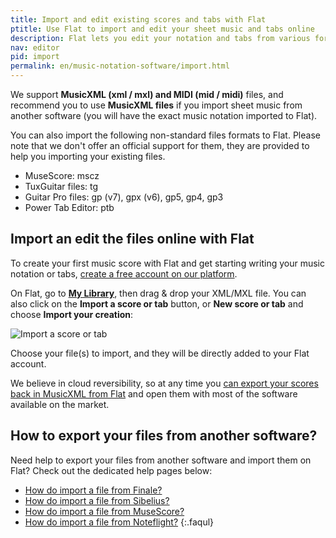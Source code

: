 ```yaml
---
title: Import and edit existing scores and tabs with Flat
ptitle: Use Flat to import and edit your sheet music and tabs online
description: Flat lets you edit your notation and tabs from various format (MusicXML, MuseScore, MIDI, Guitar Pro, Power Tab, TuxGuitar) directly in your web browser and iPhone / iPad
nav: editor
pid: import
permalink: en/music-notation-software/import.html
---
```


We support **MusicXML (xml / mxl) and MIDI (mid / midi)** files, and recommend you to use **MusicXML files** if you import sheet music from another software (you will have the exact music notation imported to Flat).

You can also import the following non-standard files formats to Flat. Please note that we don't offer an official support for them, they are provided to help you importing your existing files.

* MuseScore: mscz
* TuxGuitar files: tg
* Guitar Pro files: gp (v7), gpx (v6), gp5, gp4, gp3
* Power Tab Editor: ptb

## Import an edit the files online with Flat

To create your first music score with Flat and get starting writing your music notation or tabs, [create a free account on our platform](https://flat.io).

On Flat, go to [**My Library**](https://flat.io/my-library), then drag & drop your XML/MXL file. You can also click on the **Import a score or tab** button, or **New score or tab** and choose **Import your creation**:

![Import a score or tab](/help/assets/img/editor/create-score-import-btn.png)

Choose your file(s) to import, and they will be directly added to your Flat account.

We believe in cloud reversibility, so at any time you [can export your scores back in MusicXML from Flat](/help/en/music-notation-software/print-export.html) and open them with most of the software available on the market.

## How to export your files from another software?

Need help to export your files from another software and import them on Flat? Check out the dedicated help pages below:

* [How do import a file from Finale?](/help/en/music-notation-software/import-sheet-music-from-finale.html)
* [How do import a file from Sibelius?](/help/en/music-notation-software/import-sheet-music-from-sibelius.html)
* [How do import a file from MuseScore?](/help/en/music-notation-software/import-sheet-music-from-musescore.html)
* [How do import a file from Noteflight?](/help/en/music-notation-software/import-sheet-music-from-noteflight.html)
{:.faqul}